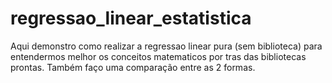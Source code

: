 # regressao_linear_estatistica
Aqui demonstro como realizar a regressao linear pura (sem biblioteca) para entendermos melhor os conceitos matematicos por tras das bibliotecas prontas. Também faço uma comparação entre as 2 formas.
